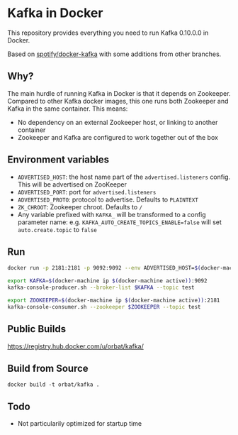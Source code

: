# Kafka in Docker

This repository provides everything you need to run Kafka 0.10.0.0 in Docker.

Based on [spotify/docker-kafka](https://github.com/spotify/docker-kafka) with some additions from other branches.

## Why?

The main hurdle of running Kafka in Docker is that it depends on Zookeeper.
Compared to other Kafka docker images, this one runs both Zookeeper and Kafka
in the same container. This means:

* No dependency on an external Zookeeper host, or linking to another container
* Zookeeper and Kafka are configured to work together out of the box

## Environment variables

* `ADVERTISED_HOST`: the host name part of the `advertised.listeners` config. This will be advertised on ZooKeeper
* `ADVERTISED_PORT`: port for `advertised.listeners`
* `ADVERTISED_PROTO`: protocol to advertise. Defaults to `PLAINTEXT`
* `ZK_CHROOT`: Zookeeper chroot. Defaults to `/`
* Any variable prefixed with `KAFKA_` will be transformed to a config parameter name: e.g. `KAFKA_AUTO_CREATE_TOPICS_ENABLE=false` will set `auto.create.topic` to `false`

## Run

```bash
docker run -p 2181:2181 -p 9092:9092 --env ADVERTISED_HOST=$(docker-machine ip $(docker-machine active)) --env ADVERTISED_PORT=9092 orbat/kafka
```

```bash
export KAFKA=$(docker-machine ip $(docker-machine active)):9092
kafka-console-producer.sh --broker-list $KAFKA --topic test
```

```bash
export ZOOKEEPER=$(docker-machine ip $(docker-machine active)):2181
kafka-console-consumer.sh --zookeeper $ZOOKEEPER --topic test
```

## Public Builds

https://registry.hub.docker.com/u/orbat/kafka/

## Build from Source

    docker build -t orbat/kafka .

## Todo

* Not particularily optimized for startup time
